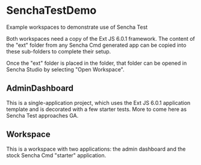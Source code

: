 # SenchaTestDemo
Example workspaces to demonstrate use of Sencha Test

Both workspaces need a copy of the Ext JS 6.0.1 framework. The content of the "ext" folder
from any Sencha Cmd generated app can be copied into these sub-folders to complete their
setup.

Once the "ext" folder is placed in the folder, that folder can be opened in Sencha Studio
by selecting "Open Workspace".

## AdminDashboard
This is a single-application project, which uses the Ext JS 6.0.1 application template and
is decorated with a few starter tests. More to come here as Sencha Test approaches GA.

## Workspace
This is a workspace with two applications: the admin dashboard and the stock
Sencha Cmd "starter" application.
